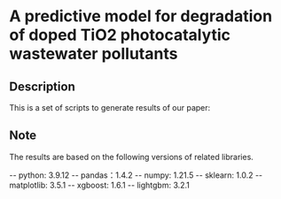 A predictive model for degradation of doped TiO2 photocatalytic wastewater pollutants 
====

## Description

This is a set of scripts to generate results of our paper:

## Note
The results are based on the following versions of related libraries.

-- python: 3.9.12
-- pandas：1.4.2
-- numpy: 1.21.5
-- sklearn: 1.0.2
-- matplotlib: 3.5.1
-- xgboost: 1.6.1
-- lightgbm: 3.2.1
